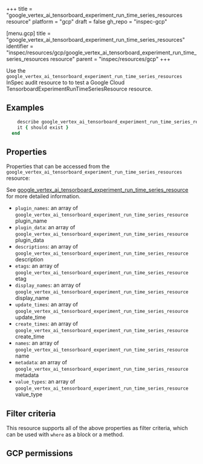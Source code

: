 +++
title = "google_vertex_ai_tensorboard_experiment_run_time_series_resources resource"
platform = "gcp"
draft = false
gh_repo = "inspec-gcp"

[menu.gcp]
title = "google_vertex_ai_tensorboard_experiment_run_time_series_resources"
identifier = "inspec/resources/gcp/google_vertex_ai_tensorboard_experiment_run_time_series_resources resource"
parent = "inspec/resources/gcp"
+++

Use the `google_vertex_ai_tensorboard_experiment_run_time_series_resources` InSpec audit resource to to test a Google Cloud TensorboardExperimentRunTimeSeriesResource resource.

## Examples

```ruby
    describe google_vertex_ai_tensorboard_experiment_run_time_series_resources(parent: "projects/#{gcp_project_id}/locations/#{tensorboard_experiment_run_time_series_resource['region']}/tensorboards/#{tensorboard_experiment_run_time_series_resource['tensorboard']}/experiments/#{tensorboard_experiment_run_time_series_resource['experiment']}/runs/#{tensorboard_experiment_run_time_series_resource['run']}", region: ' value_region') do
    it { should exist }
  end
```

## Properties

Properties that can be accessed from the `google_vertex_ai_tensorboard_experiment_run_time_series_resources` resource:

See [google_vertex_ai_tensorboard_experiment_run_time_series_resource](google_vertex_ai_tensorboard_experiment_run_time_series_resource) for more detailed information.

  * `plugin_names`: an array of `google_vertex_ai_tensorboard_experiment_run_time_series_resource` plugin_name
  * `plugin_data`: an array of `google_vertex_ai_tensorboard_experiment_run_time_series_resource` plugin_data
  * `descriptions`: an array of `google_vertex_ai_tensorboard_experiment_run_time_series_resource` description
  * `etags`: an array of `google_vertex_ai_tensorboard_experiment_run_time_series_resource` etag
  * `display_names`: an array of `google_vertex_ai_tensorboard_experiment_run_time_series_resource` display_name
  * `update_times`: an array of `google_vertex_ai_tensorboard_experiment_run_time_series_resource` update_time
  * `create_times`: an array of `google_vertex_ai_tensorboard_experiment_run_time_series_resource` create_time
  * `names`: an array of `google_vertex_ai_tensorboard_experiment_run_time_series_resource` name
  * `metadata`: an array of `google_vertex_ai_tensorboard_experiment_run_time_series_resource` metadata
  * `value_types`: an array of `google_vertex_ai_tensorboard_experiment_run_time_series_resource` value_type

## Filter criteria

This resource supports all of the above properties as filter criteria, which can be used
with `where` as a block or a method.

## GCP permissions
